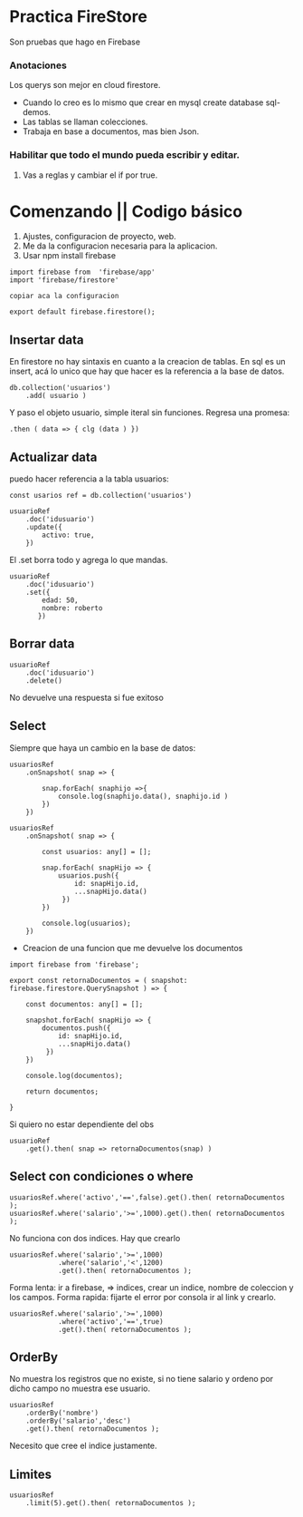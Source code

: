 # Practica FireStore
 Son pruebas que hago en Firebase


### Anotaciones

Los querys son mejor en cloud firestore.  

* Cuando lo creo es lo mismo que crear en mysql create database sql-demos.
* Las tablas se llaman colecciones.
* Trabaja en base a documentos, mas bien Json.



### Habilitar que todo el mundo pueda escribir y editar. 
1. Vas a reglas y cambiar el if por true.

# Comenzando || Codigo básico
1. Ajustes, configuracion de proyecto, web.
2. Me da la configuracion necesaria para la aplicacion.
3. Usar npm install firebase

```
import firebase from  'firebase/app'
import 'firebase/firestore'

copiar aca la configuracion

export default firebase.firestore();
```



## Insertar data

En firestore no hay sintaxis en cuanto a la creacion de tablas.
En sql es un insert, acá lo unico que hay que hacer es la referencia a la base de datos.

```
db.collection('usuarios')
    .add( usuario )
```

Y paso el objeto usuario, simple iteral sin funciones. Regresa una promesa: 

```
.then ( data => { clg (data ) })
```
## Actualizar data

puedo hacer referencia a la tabla usuarios:

```
const usarios ref = db.collection('usuarios')

usuarioRef
    .doc('idusuario')
    .update({
        activo: true,
    })
```


El .set borra todo y agrega lo que mandas.

```
usuarioRef
    .doc('idusuario')
    .set({
        edad: 50,
        nombre: roberto
       })
```


## Borrar data


```
usuarioRef
    .doc('idusuario')
    .delete()
```

No devuelve una respuesta si fue exitoso


## Select


Siempre que haya un cambio en la base de datos:

```
usuariosRef
    .onSnapshot( snap => {
        
        snap.forEach( snaphijo =>{
            console.log(snaphijo.data(), snaphijo.id )
        })   
    })

usuariosRef
    .onSnapshot( snap => {

        const usuarios: any[] = [];

        snap.forEach( snapHijo => {
            usuarios.push({
                id: snapHijo.id,
                ...snapHijo.data()
             })
        })   
        
        console.log(usuarios);
    })
```


- Creacion de una funcion que me devuelve los documentos
```
import firebase from 'firebase';

export const retornaDocumentos = ( snapshot: firebase.firestore.QuerySnapshot ) => {

    const documentos: any[] = [];

    snapshot.forEach( snapHijo => {
        documentos.push({
            id: snapHijo.id,
            ...snapHijo.data()
         })
    })   

    console.log(documentos);

    return documentos;

}
```



Si quiero no estar dependiente del obs

```
usuarioRef
    .get().then( snap => retornaDocumentos(snap) )
```

## Select con condiciones o where

```
usuariosRef.where('activo','==',false).get().then( retornaDocumentos );
usuariosRef.where('salario','>=',1000).get().then( retornaDocumentos );
```
No funciona con dos indices. Hay que crearlo
```
usuariosRef.where('salario','>=',1000)
            .where('salario','<',1200)
            .get().then( retornaDocumentos );
```



Forma lenta: ir a firebase, => indices, crear un indice, nombre de coleccion y los campos.
Forma rapida: fijarte el error por consola ir al link y crearlo.

```
usuariosRef.where('salario','>=',1000)
            .where('activo','==',true)
            .get().then( retornaDocumentos );
```


## OrderBy 

No muestra los registros que no existe, si no tiene salario y ordeno por dicho campo no muestra ese usuario.

```
usuariosRef
    .orderBy('nombre')
    .orderBy('salario','desc')
    .get().then( retornaDocumentos );
```

Necesito que cree el indice justamente.


## Limites
```
usuariosRef
    .limit(5).get().then( retornaDocumentos );
```
